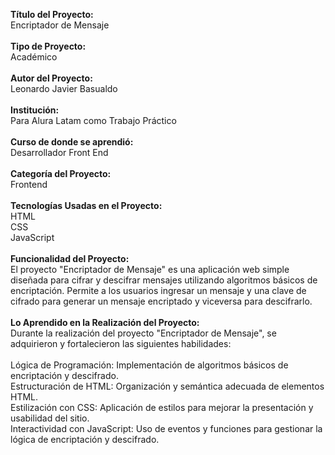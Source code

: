 <strong>Título del Proyecto:</strong> <br/>
Encriptador de Mensaje<br/>
<br/>
<strong>Tipo de Proyecto:</strong><br/>
Académico<br/>
<br/>
<strong>Autor del Proyecto:</strong><br/>
Leonardo Javier Basualdo<br/>
<br/>
<strong>Institución:</strong><br/>
Para Alura Latam como Trabajo Práctico<br/>
<br/>
<strong>Curso de donde se aprendió:</strong><br/>
Desarrollador Front End<br/>
<br/>
<strong>Categoría del Proyecto:</strong><br/>
Frontend<br/>
<br/>
<strong>Tecnologías Usadas en el Proyecto:</strong><br/>
HTML <br/>
CSS <br/>
JavaScript <br/>
<br/>
<strong>Funcionalidad del Proyecto:</strong><br/>
El proyecto "Encriptador de Mensaje" es una aplicación web simple diseñada para cifrar y descifrar mensajes utilizando algoritmos básicos de encriptación. Permite a los usuarios ingresar un mensaje y una clave de cifrado para generar un mensaje encriptado y viceversa para descifrarlo.<br/>
<br/>
<strong>Lo Aprendido en la Realización del Proyecto:</strong><br/>
Durante la realización del proyecto "Encriptador de Mensaje", se adquirieron y fortalecieron las siguientes habilidades:<br/>
<br/>
Lógica de Programación: Implementación de algoritmos básicos de encriptación y descifrado.<br/>
Estructuración de HTML: Organización y semántica adecuada de elementos HTML.<br/>
Estilización con CSS: Aplicación de estilos para mejorar la presentación y usabilidad del sitio.<br/>
Interactividad con JavaScript: Uso de eventos y funciones para gestionar la lógica de encriptación y descifrado.<br/>
